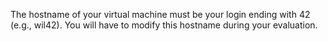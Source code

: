 The hostname of your virtual machine must be your login ending with 42 (e.g.,
wil42). You will have to modify this hostname during your evaluation.